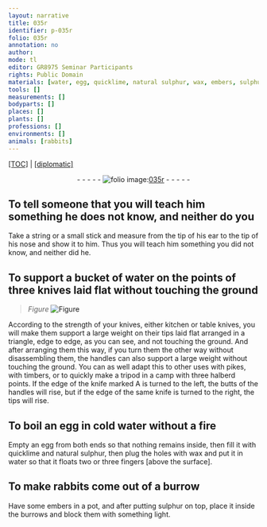 ```yaml
---
layout: narrative
title: 035r
identifier: p-035r
folio: 035r
annotation: no
author:
mode: tl
editor: GR8975 Seminar Participants
rights: Public Domain
materials: [water, egg, quicklime, natural sulphur, wax, embers, sulphur]
tools: []
measurements: []
bodyparts: []
places: []
plants: []
professions: []
environments: []
animals: [rabbits]
---
```


<p><a href="{{ site.baseurl }}/translation/">[TOC]</a> | <a href="{{ site.baseurl }}/texts/p-035r_tc/" target="_blank">[diplomatic]</a></p><div class="folio" align="center">- - - - - <a href="http://gallica.bnf.fr/ark:/12148/btv1b10500001g/f75.image" target="_blank"><img src="https://cu-mkp.github.io/2017-workshop-edition/assets/photo-icon.png" alt="folio image: " style="display:inline-block; margin-bottom:-3px;"/>035r</a> - - - - - </div>  
  

## To tell someone that you will teach him something he does not know, and neither do you

 
Take a string or a small stick and measure from the tip of his ear to the tip of his nose and show it to him. Thus you will teach him something you did not know, and neither did he.
 
 
  

## To support a bucket of <span class="m">water</span> on the points of three knives laid flat without touching the ground

 
> *Figure*
> <a href="https://drive.google.com/open?id=0B9-oNrvWdlO5SGstUTZ6TFRnUjg" target="_blank"><img src="https://cu-mkp.github.io/GR8975-edition/assets/photo-icon.png" alt="Figure" style="display:inline-block; margin-bottom:-3px;"/></a>
 
According to the strength of your knives, either kitchen or table knives, you will make them support a large weight on their tips laid flat arranged in a triangle, edge to edge, as you can see, and not touching the ground. And after arranging them this way, if you turn them the other way without disassembling them, the handles can also support a large weight without touching the ground. You can as well adapt this to other uses with pikes, with timbers, or to quickly make a tripod in a camp with three halberd points. If the edge of the knife marked A is turned to the left, the butts of the handles will rise, but if the edge of the same knife is turned to the right, the tips will rise.
 
 
  

## To boil an <span class="m">egg</span> in cold <span class="m">water</span> without a fire

 
Empty an <span class="m">egg</span> from both ends so that nothing remains inside, then fill it with <span class="m">quicklime</span> and <span class="m">natural sulphur</span>, then plug the holes with <span class="m">wax</span> and put it in <span class="m">water</span> so that it floats two or three fingers [above the surface].
 
 
  

## To make <span class="al">rabbits</span> come out of a burrow

 
Have some <span class="m">embers</span> in a pot, and after putting <span class="m">sulphur</span> on top, place it inside the burrows and block them with something light.
 
